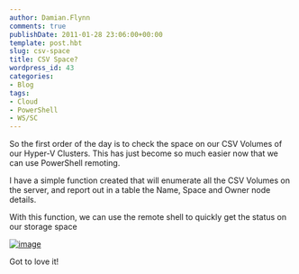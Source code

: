 ```yaml
---
author: Damian.Flynn
comments: true
publishDate: 2011-01-28 23:06:00+00:00
template: post.hbt
slug: csv-space
title: CSV Space?
wordpress_id: 43
categories:
- Blog
tags:
- Cloud
- PowerShell
- WS/SC
---
```


So the first order of the day is to check the space on our CSV Volumes of our Hyper-V Clusters. This has just become so much easier now that we can use PowerShell remoting.

I have a simple function created that will enumerate all the CSV Volumes on the server, and report out in a table the Name, Space and Owner node details.

With this function, we can use the remote shell to quickly get the status on our storage space

[![image](http://blogstorage.damianflynn.com/wp-content/uploads/2011/01/image_thumb1.png)](http://blogstorage.damianflynn.com/wp-content/uploads/2011/01/image1.png)

Got to love it!
